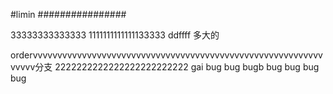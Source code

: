 #limin
################

33333333333333
1111111111111133333
ddffff
多大的

ordervvvvvvvvvvvvvvvvvvvvvvvvvvvvvvvvvvvvvvvvvvvvvvvvvvvvvvvvvvvvvvvv分支
2222222222222222222222222
gai bug bug bugb  bug  bug  bug bug  